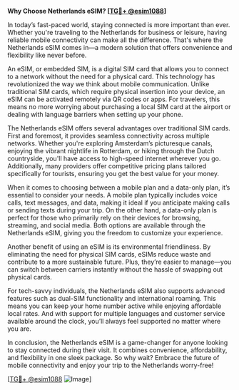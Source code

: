 **Why Choose Netherlands eSIM? [[TG💪+ @esim1088](https://t.me/s/esim1088)]**

In today’s fast-paced world, staying connected is more important than ever. Whether you're traveling to the Netherlands for business or leisure, having reliable mobile connectivity can make all the difference. That's where the Netherlands eSIM comes in—a modern solution that offers convenience and flexibility like never before.

An eSIM, or embedded SIM, is a digital SIM card that allows you to connect to a network without the need for a physical card. This technology has revolutionized the way we think about mobile communication. Unlike traditional SIM cards, which require physical insertion into your device, an eSIM can be activated remotely via QR codes or apps. For travelers, this means no more worrying about purchasing a local SIM card at the airport or dealing with language barriers when setting up your phone.

The Netherlands eSIM offers several advantages over traditional SIM cards. First and foremost, it provides seamless connectivity across multiple networks. Whether you're exploring Amsterdam’s picturesque canals, enjoying the vibrant nightlife in Rotterdam, or hiking through the Dutch countryside, you'll have access to high-speed internet wherever you go. Additionally, many providers offer competitive pricing plans tailored specifically for tourists, ensuring you get the best value for your money.

When it comes to choosing between a mobile plan and a data-only plan, it’s essential to consider your needs. A mobile plan typically includes voice calls, text messages, and data, making it ideal if you anticipate making calls or sending texts during your trip. On the other hand, a data-only plan is perfect for those who primarily rely on their devices for browsing, streaming, and social media. Both options are available through the Netherlands eSIM, giving you the freedom to customize your experience.

Another benefit of using an eSIM is its environmental friendliness. By eliminating the need for physical SIM cards, eSIMs reduce waste and contribute to a more sustainable future. Plus, they’re easier to manage—you can switch between carriers instantly without the hassle of swapping out physical cards.

For tech-savvy individuals, the Netherlands eSIM also supports advanced features such as dual-SIM functionality and international roaming. This means you can keep your home number active while enjoying affordable local rates. And with support for multiple languages and customer service available around the clock, you’ll always feel supported no matter where you are.

In conclusion, the Netherlands eSIM is a game-changer for anyone looking to stay connected during their visit. It combines convenience, affordability, and flexibility in one sleek package. So why wait? Embrace the future of mobile connectivity and enjoy your trip to the Netherlands worry-free!

[[TG💪+ @esim1088](https://t.me/s/esim1088) ![Image](https://i.postimg.cc/Y0z9fWf4/image.png)]
